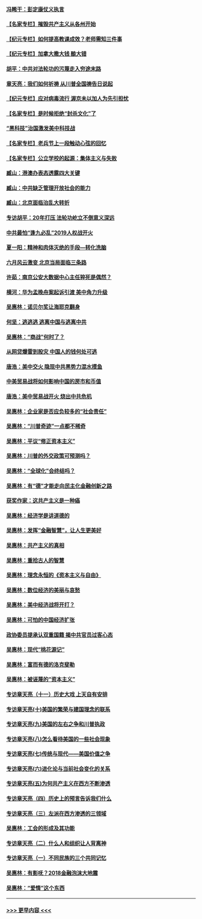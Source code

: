 #### [冯睎干：彭定康仗义执言](../pages/nsc423/n13573222.md?t=03290205) 
#### [【名家专栏】摧毁共产主义从各州开始](../pages/nsc423/n13076376.md?t=03290205) 
#### [【纪元专栏】如何提高教课成效？老师需知三件事](../pages/nsc423/n12417848.md?t=03290205) 
#### [【纪元专栏】加拿大撒大钱 酿大错](../pages/nsc423/n12406564.md?t=03290205) 
#### [胡平：中共对法轮功的污蔑走入穷途末路](../pages/nsc423/n12266737.md?t=03290205) 
#### [章天亮：我们如何祈祷 从川普全国祷告日说起](../pages/nsc423/n11944627.md?t=03290205) 
#### [【纪元专栏】应对病毒流行 渥京未以加人为先引担忧](../pages/nsc423/n11875714.md?t=03290205) 
#### [【名家专栏】是时候拒绝“封杀文化”了](../pages/nsc423/n11814093.md?t=03290205) 
#### [“黑科技”治国激发美中科技战](../pages/nsc423/n11638056.md?t=03290205) 
#### [【名家专栏】老兵节上一段触动心弦的回忆](../pages/nsc423/n11646016.md?t=03290205) 
#### [【名家专栏】公立学校的起源：集体主义与失败](../pages/nsc423/n11601833.md?t=03290205) 
#### [臧山：港澳办表态透露四大关键](../pages/nsc423/n11421628.md?t=03290205) 
#### [臧山：中共缺乏管理开放社会的能力](../pages/nsc423/n11407457.md?t=03290205) 
#### [臧山：北京面临治乱大转折](../pages/nsc423/n11406895.md?t=03290205) 
#### [专访胡平：20年打压 法轮功屹立不倒意义深远](../pages/nsc423/n11398800.md?t=03290205) 
#### [中共最怕“逢九必乱”2019人权战开火](../pages/nsc423/n11385248.md?t=03290205) 
#### [夏一阳：精神和肉体灭绝的手段—转化洗脑](../pages/nsc423/n11368250.md?t=03290205) 
#### [六月风云激变 北京当局面临三条路](../pages/nsc423/n11313668.md?t=03290205) 
#### [许茹：南京公安大数据中心主任猝死是偶然？](../pages/nsc423/n11064744.md?t=03290205) 
#### [横河：华为孟晚舟案起诉引渡 美中角力升级](../pages/nsc423/n11027230.md?t=03290205) 
#### [吴惠林：诺贝尔奖让海耶克翻身](../pages/nsc423/n10890049.md?t=03290205) 
#### [何坚：逃逃逃 逃离中国与逃离中共](../pages/nsc423/n10592891.md?t=03290205) 
#### [吴惠林：“商战”何时了？](../pages/nsc423/n10573558.md?t=03290205) 
#### [从网贷爆雷到股灾 中国人的钱何处可逃](../pages/nsc423/n10572800.md?t=03290205) 
#### [唐浩：美中交火 隐现中共黑势力混水摸鱼](../pages/nsc423/n10544040.md?t=03290205) 
#### [中美贸易战将如何影响中国的房市和币值](../pages/nsc423/n10543697.md?t=03290205) 
#### [唐浩：美中贸易战开火 烧出中共危机](../pages/nsc423/n10540126.md?t=03290205) 
#### [吴惠林：企业家是否应负较多的“社会责任”](../pages/nsc423/n10535022.md?t=03290205) 
#### [吴惠林：“川普奇迹”一点都不稀奇](../pages/nsc423/n10512808.md?t=03290205) 
#### [吴惠林：平议“修正资本主义”](../pages/nsc423/n10495724.md?t=03290205) 
#### [吴惠林：川普的外交政策可预测吗？](../pages/nsc423/n10462387.md?t=03290205) 
#### [吴惠林：“全球化”会终结吗？](../pages/nsc423/n10452838.md?t=03290205) 
#### [吴惠林：有“德”才能走向民主化金融创新之路](../pages/nsc423/n10432292.md?t=03290205) 
#### [获奖作家：这共产主义是一种癌](../pages/nsc423/n10431541.md?t=03290205) 
#### [吴惠林：经济学是讲道德的](../pages/nsc423/n10398014.md?t=03290205) 
#### [吴惠林：发挥“金融智慧”，让人生更美好](../pages/nsc423/n10375019.md?t=03290205) 
#### [吴惠林：共产主义的真相](../pages/nsc423/n10351394.md?t=03290205) 
#### [吴惠林：重拾古人的智慧](../pages/nsc423/n10337691.md?t=03290205) 
#### [吴惠林：理念永恒的《资本主义与自由》](../pages/nsc423/n10316274.md?t=03290205) 
#### [吴惠林：数位经济的美丽与哀愁](../pages/nsc423/n10292946.md?t=03290205) 
#### [吴惠林：美中经济战将开打？](../pages/nsc423/n10258825.md?t=03290205) 
#### [吴惠林：可怕的中国经济扩张](../pages/nsc423/n10219147.md?t=03290205) 
#### [政协委员提承认双重国籍 揭中共官员过客心态](../pages/nsc423/n10208809.md?t=03290205) 
#### [吴惠林：现代“桃花源记”](../pages/nsc423/n10185234.md?t=03290205) 
#### [吴惠林：富而有德的洛克斐勒](../pages/nsc423/n10142264.md?t=03290205) 
#### [吴惠林：被诬蔑的“资本主义”](../pages/nsc423/n10124816.md?t=03290205) 
#### [专访章天亮（十一）历史大戏 上天自有安排](../pages/nsc423/n10094905.md?t=03290205) 
#### [专访章天亮(十)美国的繁荣与建国理念的联系](../pages/nsc423/n10094899.md?t=03290205) 
#### [专访章天亮(九)美国的左右之争和川普执政](../pages/nsc423/n10094889.md?t=03290205) 
#### [专访章天亮(八)怎么看待美国的一些社会现象](../pages/nsc423/n10094857.md?t=03290205) 
#### [专访章天亮(七)传统与现代——美国价值之争](../pages/nsc423/n10093140.md?t=03290205) 
#### [专访章天亮(六)进化论与当前社会变化的关系](../pages/nsc423/n10092036.md?t=03290205) 
#### [专访章天亮(五)为何共产主义在西方不断渗透](../pages/nsc423/n10083620.md?t=03290205) 
#### [专访章天亮（四）历史上的预言告诉我们什么](../pages/nsc423/n10083606.md?t=03290205) 
#### [专访章天亮（三）左派在西方渗透的三领域](../pages/nsc423/n10081115.md?t=03290205) 
#### [吴惠林：工会的形成及其功能](../pages/nsc423/n10080633.md?t=03290205) 
#### [专访章天亮（二）什么人和组织让人背离神](../pages/nsc423/n10076637.md?t=03290205) 
#### [专访章天亮（一）不同民族的三个共同记忆](../pages/nsc423/n10074188.md?t=03290205) 
#### [吴惠林：有影呒？2018金融泡沫大地震](../pages/nsc423/n10040534.md?t=03290205) 
#### [吴惠林：“爱情”这个东西](../pages/nsc423/n10019423.md?t=03290205) 

----
#### [ >>> 更早内容 <<< ](../indexes/nsc423-earlier.md)
